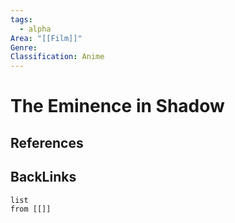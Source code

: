 ```yaml
---
tags:
  - alpha
Area: "[[Film]]"
Genre:
Classification: Anime
---
```

# The Eminence in Shadow



## References



## BackLinks

```dataview
list
from [[]]
```

